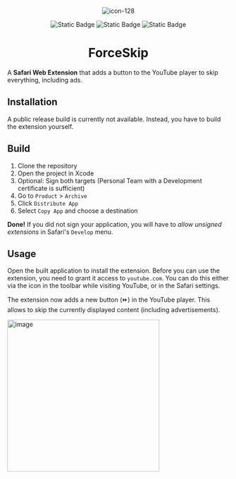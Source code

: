 <div align="center">
  
![icon-128](https://github.com/ppauel/youtube-forceskip/assets/82803315/44d3b686-21e5-4249-821c-32b868cab092)

![Static Badge](https://img.shields.io/badge/Safari-%5E16.0-blue)
![Static Badge](https://img.shields.io/badge/macOS-%5E13.0-blue)
![Static Badge](https://img.shields.io/badge/Xcode-%5E14.0-blue)


<h1 align="center">ForceSkip</h1>

</div>


A **Safari Web Extension** that adds a button to the YouTube player to skip everything, including ads.

## Installation
A public release build is currently not available. Instead, you have to build the extension yourself.

## Build
1. Clone the repository
2. Open the project in Xcode
3. Optional: Sign both targets (Personal Team with a Development certificate is sufficient)
4. Go to `Product` > `Archive`
5. Click `Distribute App`
6. Select `Copy App` and choose a destination

**Done!** If you did not sign your application, you will have to *allow unsigned extensions* in Safari's `Develop` menu.

## Usage
Open the built application to install the extension. Before you can use the extension, you need to grant it access to `youtube.com`. You can do this either via the icon in the toolbar while visiting YouTube, or in the Safari settings.

The extension now adds a new button (⏩) in the YouTube player. This allows to skip the currently displayed content (including advertisements).

<img width="345" alt="image" src="https://github.com/ppauel/youtube-forceskip/assets/82803315/b833303b-f6cf-4769-90bd-2fdcbfbbda13">
